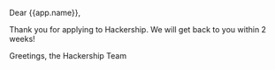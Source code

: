 Dear {{app.name}},

Thank you for applying to Hackership.
We will get back to you within 2 weeks!

Greetings,
the Hackership Team